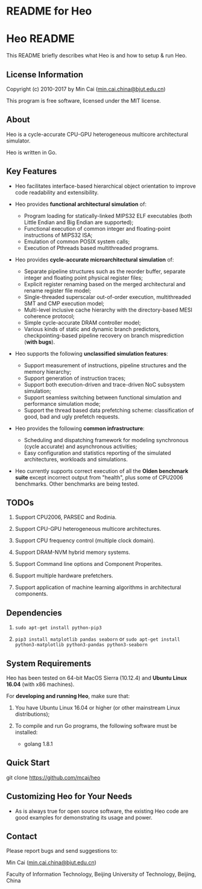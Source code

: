 # README for Heo

# Heo README

This README briefly describes what Heo is and how to setup & run Heo.

## License Information

Copyright (c) 2010-2017 by Min Cai (<min.cai.china@bjut.edu.cn>)

This program is free software, licensed under the MIT license.

## About

Heo is a cycle-accurate CPU-GPU heterogeneous multicore architectural simulator.

Heo is written in Go.

## Key Features

- Heo facilitates interface-based hierarchical object orientation to improve code readability and extensibility.

- Heo provides **functional architectural simulation** of:
	- Program loading for statically-linked MIPS32 ELF executables (both Little Endian and Big Endian are supported);
	- Functional execution of common integer and floating-point instructions of MIPS32 ISA;
	- Emulation of common POSIX system calls;
	- Execution of Pthreads based multithreaded programs.

- Heo provides **cycle-accurate microarchitectural simulation** of:
	- Separate pipeline structures such as the reorder buffer, separate integer and floating point physical register files;
	- Explicit register renaming based on the merged architectural and rename register file model;
	- Single-threaded superscalar out-of-order execution, multithreaded SMT and CMP execution model;
	- Multi-level inclusive cache hierarchy with the directory-based MESI coherence protocol;
	- Simple cycle-accurate DRAM controller model;
	- Various kinds of static and dynamic branch predictors, checkpointing-based pipeline recovery on branch misprediction (**with bugs**).

- Heo supports the following **unclassified simulation features**:
	- Support measurement of instructions, pipeline structures and the memory hierarchy;
	- Support generation of instruction traces;
	- Support both execution-driven and trace-driven NoC subsystem simulation;
	- Support seamless switching between functional simulation and performance simulation mode;
	- Support the thread based data prefetching scheme: classification of good, bad and ugly prefetch requests.

- Heo provides the following **common infrastructure**:
	- Scheduling and dispatching framework for modeling synchronous (cycle accurate) and asynchronous activities;
	- Easy configuration and statistics reporting of the simulated architectures, workloads and simulations.

- Heo currently supports correct execution of all the **Olden benchmark suite** except incorrect output from "health", plus some of CPU2006 benchmarks. Other benchmarks are being tested.

## TODOs

1. Support CPU2006, PARSEC and Rodinia.

2. Support CPU-GPU heterogeneous multicore architectures.

3. Support CPU frequency control (multiple clock domain).

4. Support DRAM-NVM hybrid memory systems.

5. Support Command line options and Component Properites.

6. Support multiple hardware prefetchers.

7. Support application of machine learning algorithms in architectural components.

## Dependencies

1. `sudo apt-get install python-pip3`

2. `pip3 install matplotlib pandas seaborn` or `sudo apt-get install python3-matplotlib python3-pandas python3-seaborn`


## System Requirements

Heo has been tested on 64-bit MacOS Sierra (10.12.4) and **Ubuntu Linux 16.04** (with x86 machines).

For **developing and running Heo**, make sure that:

1. You have Ubuntu Linux 16.04 or higher (or other mainstream Linux distributions);

2. To compile and run Go programs, the following software must be installed:
	- golang 1.8.1

## Quick Start

git clone https://github.com/mcai/heo

## Customizing Heo for Your Needs

- As is always true for open source software, the existing Heo code are good examples for demonstrating its usage and power.

## Contact

Please report bugs and send suggestions to:

Min Cai (<min.cai.china@bjut.edu.cn>)

Faculty of Information Technology, Beijing University of Technology, Beijing, China
